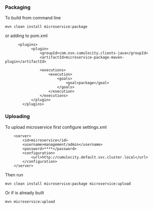 ### Packaging

To build from command line
```
mvn clean install microservice:package 
```

or adding to pom.xml

```
      <plugins>
            <plugin>
                <groupId>com.nsn.cumulocity.clients-java</groupId>
                <artifactId>microservice-package-maven-plugin</artifactId>

                <executions>
                    <execution>
                        <goals>
                            <goal>package</goal>
                        </goals>
                    </execution>
                </executions>
            </plugin>
        </plugins>
```

### Uploading
To upload microservice first configure settings.xml
```
	<server>
	    <id>microservice</id>
	    <username>management/admin</username>
	    <password>****</password>
	    <configuration>
		    <url>http://cumulocity.default.svc.cluster.local</url>
	    </configuration>
	</server>
```

Then run
```
mvn clean install microservice:package microservice:upload
```

Or if is already built
```
mvn microservice:upload
```